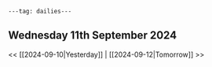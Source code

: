```
---tag: dailies---
```

## Wednesday 11th September 2024


<< [[2024-09-10|Yesterday]] | [[2024-09-12|Tomorrow]] >>




